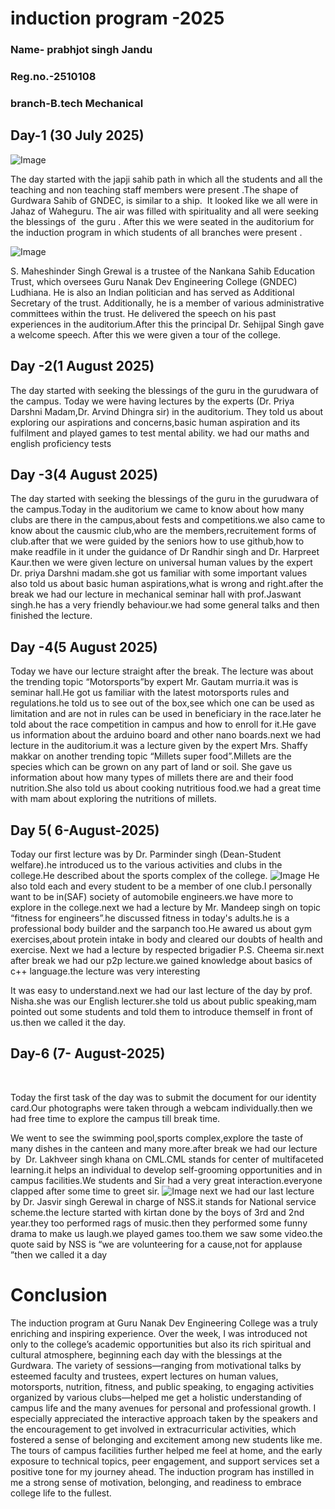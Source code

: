# induction program -2025
### Name- prabhjot singh Jandu
### Reg.no.-2510108
### branch-B.tech Mechanical 
## Day-1 (30 July 2025) 

![Image](https://github.com/user-attachments/assets/14039f17-f64e-4782-858d-25ff3d97bc3b)

The day started with the japji sahib path in which all the students and all the teaching and non teaching staff members were present .The shape of Gurdwara Sahib of GNDEC, is similar to a ship.  It looked like we all were in Jahaz of Waheguru. The air was filled with spirituality and all were seeking the blessings of  the guru . After this we were seated in the auditorium for the induction program in which students of all branches were present .

![Image](https://github.com/user-attachments/assets/25534370-2ca7-479e-a04f-965cd173f00e)

S. Maheshinder Singh Grewal is a trustee of the Nankana Sahib Education Trust, which oversees Guru Nanak Dev Engineering College (GNDEC) Ludhiana. He is also an Indian politician and has served as Additional Secretary of the trust. Additionally, he is a member of various administrative committees within the trust. He delivered the speech on his past experiences in the auditorium.After this the principal Dr. Sehijpal Singh gave a welcome speech. After this we were given a tour of the college.

## Day -2(1 August 2025)

The day started with seeking the blessings of the guru in the gurudwara of the campus. Today we were having lectures by the experts (Dr. Priya Darshni Madam,Dr. Arvind Dhingra sir) in the auditorium. They told us about exploring our aspirations and concerns,basic human aspiration and its fulfilment and played games to test mental ability. we had our maths and english proficiency tests

## Day -3(4 August 2025)

The day started with seeking the blessings of the guru in the gurudwara of the campus.Today in the auditorium we came to know about how many clubs are there in the campus,about fests and competitions.we also came to know about the causmic club,who are the members,recruitement forms of club.after that we were guided by the seniors how to use github,how to make  readfile in it under the guidance of Dr Randhir singh and Dr. Harpreet Kaur.then we were given lecture on universal 
human values by the expert Dr. priya Darshni madam.she got us familiar with some important values also told us about basic human aspirations,what is wrong and right.after the break we had our lecture in mechanical seminar hall with prof.Jaswant singh.he has a very friendly behaviour.we had some general talks and then finished the lecture. 

## Day -4(5 August 2025)

Today we have our lecture straight after the break. The lecture was about the trending topic “Motorsports”by expert Mr. Gautam murria.it was is seminar hall.He got us familiar with the latest motorsports rules and regulations.he told us to see out of the box,see which one can be used as limitation and are not in rules can be used in beneficiary in the race.later he told about the race competition in campus and how to enroll for it.He gave us information about the arduino board and other nano boards.next we had lecture in the auditorium.it was a lecture given by the expert Mrs. Shaffy makkar on another trending topic “Millets super food”.Millets are the species which can be grown on any part of land or soil. She gave us information about how many types of millets there are and their food nutrition.She also told us about cooking nutritious food.we had a great time with mam about exploring the nutritions of millets.

## Day 5( 6-August-2025) 

Today our first lecture was by Dr. Parminder singh (Dean-Student welfare).he introduced us to the various activities and clubs in the college.He described about the sports complex of the college.
![Image](https://github.com/user-attachments/assets/ee9d9d7d-ab5e-446e-a9a9-654507e07116)
He also told each and every student to be a member of one club.I personally want to be in(SAF) society of automobile engineers.we have more to explore in the college.next we had a lecture by Mr. Mandeep singh on topic “fitness for engineers”.he discussed fitness in today's adults.he is a professional body builder and the sarpanch too.He awared us about gym exercises,about protein intake in body and cleared our doubts of health and exercise. Next we had a lecture by respected brigadier P.S. Cheema sir.next after break we had our p2p lecture.we gained knowledge about basics of c++ language.the lecture was very interesting 

It was easy to understand.next we had our last lecture of the day by prof. Nisha.she was our English lecturer.she told us about public speaking,mam pointed out some students and told them to introduce themself in front of us.then we called it the day.


## Day-6 (7- August-2025)

 

Today the first task of the day was to submit the document for our identity card.Our photographs were taken through a webcam individually.then we had free time to explore the campus till break time.

We went to see the swimming pool,sports complex,explore the taste of many dishes in the canteen and many more.after break we had our lecture by  Dr. Lakhveer singh khana on CML.CML stands for center of multifaceted learning.it helps an individual to develop self-grooming opportunities and in campus facilities.We students and Sir had a very great interaction.everyone clapped after some time to greet sir.
![Image](https://github.com/user-attachments/assets/da41a317-41b7-4654-97fe-ac942be0ebdb)
next we had our last lecture by Dr. Jasvir singh Gerewal in charge of NSS.it stands for National service scheme.the lecture started with kirtan done by the boys of 3rd and 2nd year.they too performed rags of music.then they performed some funny drama to make us laugh.we played games too.them we saw some video.the quote said by NSS is “we are volunteering for a cause,not for applause  ”then we called it a day 



# Conclusion

The induction program at Guru Nanak Dev Engineering College was a truly enriching and inspiring experience. Over the week, I was introduced not only to the college’s academic opportunities but also its rich spiritual and cultural atmosphere, beginning each day with the blessings at the Gurdwara. The variety of sessions—ranging from motivational talks by esteemed faculty and trustees, expert lectures on human values, motorsports, nutrition, fitness, and public speaking, to engaging activities organized by various clubs—helped me get a holistic understanding of campus life and the many avenues for personal and professional growth.
I especially appreciated the interactive approach taken by the speakers and the encouragement to get involved in extracurricular activities, which fostered a sense of belonging and excitement among new students like me. The tours of campus facilities further helped me feel at home, and the early exposure to technical topics, peer engagement, and support services set a positive tone for my journey ahead. The induction program has instilled in me a strong sense of motivation, belonging, and readiness to embrace college life to the fullest.



